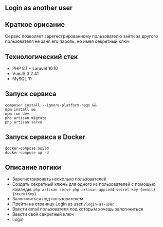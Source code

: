 ## Login as another user

## Краткое орисание

Сервис позволяет зарегестрированному пользователю зайти за другого пользователя 
не заня его пароль, но имея секретный ключ

## Технологический стек

- PHP 8.1 + Laravel 10.10
- VueJS 3.2.41
- MySQL 11


## Запуск сервиса
    composer install --ignore-platform-reqs &&
    npm install &&
    npm run dev
    php artisan migrate
    php artisan serve

## Запуск сервиса в Docker
	docker-compose build
	docker-compose up -d

## Описание логики
- Зарегистрировать несколько пользователей
- Создать секретный ключь для одного из пользователей с помощью команды:
   `php artisan serve php artisan app:add-secret-key {email} {secretKey}`
- Залогиниться под пользователем
- Прейти на страницу Login as user `/login-as-user`
- Ввести email пользователя под которым хочешь залогиниться
- Ввести свой секретный ключ
- Login
